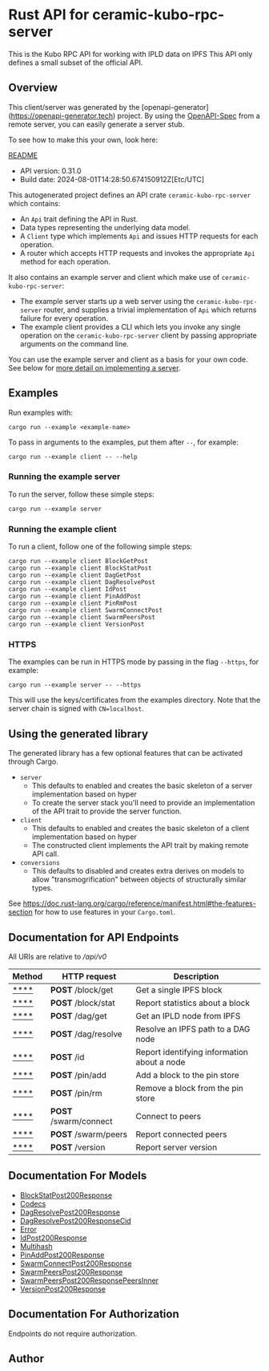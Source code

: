 # Rust API for ceramic-kubo-rpc-server

This is the Kubo RPC API for working with IPLD data on IPFS This API only defines a small subset of the official API.


## Overview

This client/server was generated by the [openapi-generator]
(https://openapi-generator.tech) project.  By using the
[OpenAPI-Spec](https://github.com/OAI/OpenAPI-Specification) from a remote
server, you can easily generate a server stub.

To see how to make this your own, look here:

[README]((https://openapi-generator.tech))

- API version: 0.31.0
- Build date: 2024-08-01T14:28:50.674150912Z[Etc/UTC]



This autogenerated project defines an API crate `ceramic-kubo-rpc-server` which contains:
* An `Api` trait defining the API in Rust.
* Data types representing the underlying data model.
* A `Client` type which implements `Api` and issues HTTP requests for each operation.
* A router which accepts HTTP requests and invokes the appropriate `Api` method for each operation.

It also contains an example server and client which make use of `ceramic-kubo-rpc-server`:

* The example server starts up a web server using the `ceramic-kubo-rpc-server`
    router, and supplies a trivial implementation of `Api` which returns failure
    for every operation.
* The example client provides a CLI which lets you invoke
    any single operation on the `ceramic-kubo-rpc-server` client by passing appropriate
    arguments on the command line.

You can use the example server and client as a basis for your own code.
See below for [more detail on implementing a server](#writing-a-server).

## Examples

Run examples with:

```
cargo run --example <example-name>
```

To pass in arguments to the examples, put them after `--`, for example:

```
cargo run --example client -- --help
```

### Running the example server
To run the server, follow these simple steps:

```
cargo run --example server
```

### Running the example client
To run a client, follow one of the following simple steps:

```
cargo run --example client BlockGetPost
cargo run --example client BlockStatPost
cargo run --example client DagGetPost
cargo run --example client DagResolvePost
cargo run --example client IdPost
cargo run --example client PinAddPost
cargo run --example client PinRmPost
cargo run --example client SwarmConnectPost
cargo run --example client SwarmPeersPost
cargo run --example client VersionPost
```

### HTTPS
The examples can be run in HTTPS mode by passing in the flag `--https`, for example:

```
cargo run --example server -- --https
```

This will use the keys/certificates from the examples directory. Note that the
server chain is signed with `CN=localhost`.

## Using the generated library

The generated library has a few optional features that can be activated through Cargo.

* `server`
    * This defaults to enabled and creates the basic skeleton of a server implementation based on hyper
    * To create the server stack you'll need to provide an implementation of the API trait to provide the server function.
* `client`
    * This defaults to enabled and creates the basic skeleton of a client implementation based on hyper
    * The constructed client implements the API trait by making remote API call.
* `conversions`
    * This defaults to disabled and creates extra derives on models to allow "transmogrification" between objects of structurally similar types.

See https://doc.rust-lang.org/cargo/reference/manifest.html#the-features-section for how to use features in your `Cargo.toml`.

## Documentation for API Endpoints

All URIs are relative to */api/v0*

Method | HTTP request | Description
------------- | ------------- | -------------
[****](docs/default_api.md#) | **POST** /block/get | Get a single IPFS block
[****](docs/default_api.md#) | **POST** /block/stat | Report statistics about a block
[****](docs/default_api.md#) | **POST** /dag/get | Get an IPLD node from IPFS
[****](docs/default_api.md#) | **POST** /dag/resolve | Resolve an IPFS path to a DAG node
[****](docs/default_api.md#) | **POST** /id | Report identifying information about a node
[****](docs/default_api.md#) | **POST** /pin/add | Add a block to the pin store
[****](docs/default_api.md#) | **POST** /pin/rm | Remove a block from the pin store
[****](docs/default_api.md#) | **POST** /swarm/connect | Connect to peers
[****](docs/default_api.md#) | **POST** /swarm/peers | Report connected peers
[****](docs/default_api.md#) | **POST** /version | Report server version


## Documentation For Models

 - [BlockStatPost200Response](docs/BlockStatPost200Response.md)
 - [Codecs](docs/Codecs.md)
 - [DagResolvePost200Response](docs/DagResolvePost200Response.md)
 - [DagResolvePost200ResponseCid](docs/DagResolvePost200ResponseCid.md)
 - [Error](docs/Error.md)
 - [IdPost200Response](docs/IdPost200Response.md)
 - [Multihash](docs/Multihash.md)
 - [PinAddPost200Response](docs/PinAddPost200Response.md)
 - [SwarmConnectPost200Response](docs/SwarmConnectPost200Response.md)
 - [SwarmPeersPost200Response](docs/SwarmPeersPost200Response.md)
 - [SwarmPeersPost200ResponsePeersInner](docs/SwarmPeersPost200ResponsePeersInner.md)
 - [VersionPost200Response](docs/VersionPost200Response.md)


## Documentation For Authorization
Endpoints do not require authorization.


## Author



